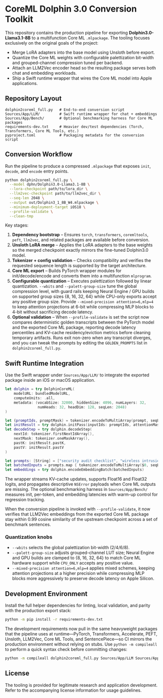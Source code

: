 # CoreML Dolphin 3.0 Conversion Toolkit

This repository contains the production pipeline for exporting
**Dolphin3.0-Llama3.1-8B** to a multifunction Core ML `.mlpackage`. The tooling
focuses exclusively on the original goals of the project:

- Merge LoRA adapters into the base model using Unsloth before export.
- Quantize the Core ML weights with configurable palettization bit-width and
  grouped-channel compression tuned per backend.
- Attach an LLM2Vec encoder head so the resulting package serves both chat and
  embedding workloads.
- Ship a Swift runtime wrapper that wires the Core ML model into Apple
  applications.

## Repository Layout

```text
dolphin2coreml_full.py   # End-to-end conversion script
Sources/App/LLM/         # Swift runtime wrapper for chat + embeddings
Sources/App/Bench/       # Optional benchmarking harness for Core ML packages
requirements-dev.txt     # Heavier dev/test dependencies (Torch, Transformers, Core ML Tools, etc.)
pyproject.toml           # Packaging metadata for the conversion script
```

## Conversion Workflow

Run the pipeline to produce a compressed `.mlpackage` that exposes `init`,
`decode`, and `encode` entry points.

```bash
python dolphin2coreml_full.py \
  --model dphn/Dolphin3.0-Llama3.1-8B \
  --lora-checkpoint path/to/lora_dir \
  --llm2vec-checkpoint path/to/llm2vec_dir \
  --seq-len 2048 \
  --output out/Dolphin3_1_8B_W4.mlpackage \
  --minimum-deployment-target iOS18 \
  --profile-validate \
  --clean-tmp
```

Key stages:

1. **Dependency bootstrap** – Ensures `torch`, `transformers`, `coremltools`,
   `peft`, `llm2vec`, and related packages are available before conversion.
2. **Unsloth LoRA merge** – Applies the LoRA adapters to the base weights so the
   merged checkpoint exactly mirrors the fine-tuned Dolphin3.0 model.
3. **Tokenizer + config validation** – Checks compatibility and verifies the
   requested sequence length is supported by the target architecture.
4. **Core ML export** – Builds PyTorch wrapper modules for init/decode/encode and
   converts them into a multifunction `mlprogram`.
5. **Configurable quantization** – Executes palettization followed by linear
   quantization. `--wbits` and `--palett-group-size` tune the global compression
   level, with guard rails keeping Neural Engine / GPU builds on supported group
   sizes {8, 16, 32, 64} while CPU-only exports accept any positive group size.
   Provide `--mixed-precision attention=6,mlp=4` to keep attention projections
   at 6-bit while compressing MLP blocks to 4-bit without sacrificing decode
   latency.
6. **Optional validation** – When `--profile-validate` is set the script now
   compares deterministic golden transcripts between the PyTorch model and the
   exported Core ML package, reporting decode latency percentiles and KV-cache
   residency/eviction metrics before cleaning temporary artifacts. Runs exit
   non-zero when any transcript diverges, and you can tweak the prompts by
   editing the `GOLDEN_PROMPTS` list in `dolphin2coreml_full.py`.

## Swift Runtime Integration

Use the Swift wrapper under `Sources/App/LLM/` to integrate the exported package
inside an iOS or macOS application.

```swift
let dolphin = try DolphinCoreML(
    modelURL: bundledModelURL,
    computeUnits: .all,
    metadata: (vocabSize: 32000, hiddenSize: 4096, numLayers: 32,
               numHeads: 32, headDim: 128, seqLen: 2048)
)

let (promptIds, promptMask) = tokenizer.encodeToMultiArray(prompt, seqLen: dolphin.seqLen)
let initResult = try dolphin.initPass(inputIds: promptIds, attentionMask: promptMask)
let decodeStep = try dolphin.decodeStep(
    nextId: tokenizer.firstNextIdArray(),
    nextMask: tokenizer.oneMaskArray(),
    pastK: initResult.pastK,
    pastV: initResult.pastV
)

let prompts: [String] = ["security audit checklist", "wireless intrusion detection"]
let batchedInputs = prompts.map { tokenizer.encodeToMultiArray($0, seqLen: dolphin.seqLen) }
let embeddings = try dolphin.encodeEmbeddingBatch(batchedInputs)
```

The wrapper streams KV-cache updates, supports Float16 and Float32 logits, and
propagates descriptive `NSError` payloads when Core ML outputs are missing. The
optional benchmarking harness in `Sources/App/Bench/` measures init, per-token,
and embedding latencies with warm-up control for regression tracking.

When the conversion pipeline is invoked with `--profile-validate`, it now
verifies that LLM2Vec embeddings from the exported Core ML package stay within
0.99 cosine similarity of the upstream checkpoint across a set of benchmark
sentences.

### Quantization knobs

- `--wbits` selects the global palettization bit-width (2/4/6/8).
- `--palett-group-size` adjusts grouped-channel LUT size; Neural Engine and GPU
  builds are clamped to {8, 16, 32, 64} to match Core ML hardware support while
  `CPU_ONLY` accepts any positive value.
- `--mixed-precision attention=6,mlp=4` applies mixed schemes, keeping
  attention projections at a higher precision while compressing MLP blocks more
  aggressively to preserve decode latency on Apple Silicon.

## Development Environment

Install the full helper dependencies for linting, local validation, and parity
with the production export stack:

```bash
python -m pip install -r requirements-dev.txt
```

The development requirements now pull in the same heavyweight packages that the
pipeline uses at runtime—PyTorch, Transformers, Accelerate, PEFT, Unsloth,
LLM2Vec, Core ML Tools, and SentencePiece—so CI mirrors the production
environment without relying on stubs. Use `python -m compileall` to perform a
quick syntax check before committing changes:

```bash
python -m compileall dolphin2coreml_full.py Sources/App/LLM Sources/App/Bench
```

## License

The tooling is provided for legitimate research and application development.
Refer to the accompanying license information for usage guidelines.
